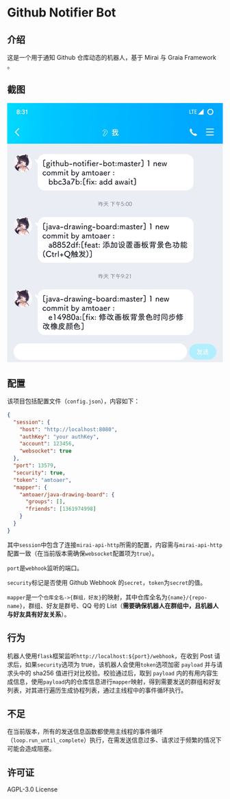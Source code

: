 # Github Notifier Bot

## 介绍

这是一个用于通知 Github 仓库动态的机器人，基于 Mirai 与 Graia Framework 。

## 截图

![](./img/screenshot.jpg)

## 配置

该项目包括配置文件（`config.json`），内容如下：

```json
{
  "session": {
    "host": "http://localhost:8080",
    "authKey": "your authKey",
    "account": 123456,
    "websocket": true
  },
  "port": 13579,
  "security": true,
  "token": "amtoaer",
  "mapper": {
    "amtoaer/java-drawing-board": {
      "groups": [],
      "friends": [1361974998]
    }
  }
}
```

其中`session`中包含了连接`mirai-api-http`所需的配置，内容需与`mirai-api-http`配置一致（在当前版本需确保`websocket`配置项为`true`）。

`port`是`webhook`监听的端口。

`security`标记是否使用 Github Webhook 的`secret`，`token`为`secret`的值。

`mapper`是一个`仓库全名->{群组，好友}`的映射，其中仓库全名为`{name}/{repo-name}`，群组、好友是群号、QQ 号的 List（**需要确保机器人在群组中，且机器人与好友具有好友关系**）。

## 行为

机器人使用`flask`框架监听`http://localhost:${port}/webhook`，在收到 Post 请求后，如果`security`选项为 true，该机器人会使用`token`选项加密 `payload` 并与请求头中的 sha256 值进行对比校验。校验通过后，取到 `payload` 内的有用内容生成信息，使用`payload`内的仓库信息进行`mapper`映射，得到需要发送的群组和好友列表，对其进行遍历生成协程列表，通过主线程中的事件循环执行。

## 不足

在当前版本，所有的发送信息函数都使用主线程的事件循环（`loop.run_until_complete`）执行，在需发送信息过多、请求过于频繁的情况下可能会造成阻塞。

## 许可证

AGPL-3.0 License
